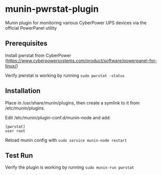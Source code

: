 # munin-pwrstat-plugin
Munin plugin for monitoring various CyberPower UPS devices via the official PowerPanel utility

## Prerequisites
Install pwrstat from CyberPower (https://www.cyberpowersystems.com/product/software/powerpanel-for-linux/)

Verify pwrstat is working by running `sudo pwrstat -status`

## Installation
Place in /usr/share/munin/plugins, then create a symlink to it from /etc/munin/plugins.

Edit /etc/munin/plugin-conf.d/munin-node and add:
```
[pwrstat]
user root
```

Reload munin config with `sudo service munin-node restart`

## Test Run
Verify the plugin is working by running `sudo munin-run pwrstat`
